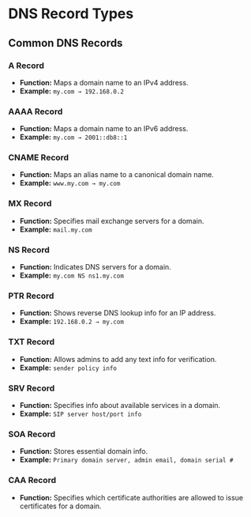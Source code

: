 # DNS Record Types

## Common DNS Records

### A Record
- **Function:** Maps a domain name to an IPv4 address.
- **Example:** `my.com → 192.168.0.2`

### AAAA Record
- **Function:** Maps a domain name to an IPv6 address.
- **Example:** `my.com → 2001::db8::1`

### CNAME Record
- **Function:** Maps an alias name to a canonical domain name.
- **Example:** `www.my.com → my.com`

### MX Record
- **Function:** Specifies mail exchange servers for a domain.
- **Example:** `mail.my.com`

### NS Record
- **Function:** Indicates DNS servers for a domain.
- **Example:** `my.com NS ns1.my.com`

### PTR Record
- **Function:** Shows reverse DNS lookup info for an IP address.
- **Example:** `192.168.0.2 → my.com`

### TXT Record
- **Function:** Allows admins to add any text info for verification.
- **Example:** `sender policy info`

### SRV Record
- **Function:** Specifies info about available services in a domain.
- **Example:** `SIP server host/port info`

### SOA Record
- **Function:** Stores essential domain info.
- **Example:** `Primary domain server, admin email, domain serial #`

### CAA Record
- **Function:** Specifies which certificate authorities are allowed to issue certificates for a domain.
